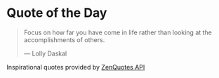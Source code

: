# Quote of the Day

<!-- QUOTE_START -->
> Focus on how far you have come in life rather than looking at the accomplishments of others.
>
> — Lolly Daskal

Inspirational quotes provided by <a href="https://zenquotes.io/" target="_blank">ZenQuotes API</a>
<!-- QUOTE_END -->